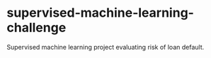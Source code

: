 # supervised-machine-learning-challenge
Supervised machine learning project evaluating risk of loan default. 
